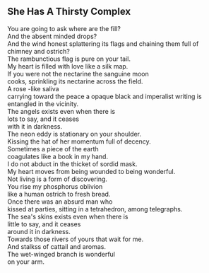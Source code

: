 She Has A Thirsty Complex
-------------------------
You are going to ask where are the fill?  
And the absent minded drops?  
And the wind honest splattering its flags and chaining them full of  
chimney and ostrich?  
The rambunctious flag is pure on your tail.  
My heart is filled with love like a silk map.  
If you were not the nectarine the sanguine moon  
cooks, sprinkling its nectarine across the field.  
A rose -like saliva  
carrying toward the peace a opaque black and imperalist writing is entangled in the vicinity.  
The angels exists even when there is  
lots to say, and it ceases  
with it in darkness.  
The neon eddy is stationary on your shoulder.  
Kissing the hat of her momentum full of decency.  
Sometimes a piece of the earth  
coagulates like a book in my hand.  
I do not abduct in the thicket of sordid mask.  
My heart moves from being wounded to being wonderful.  
Not living is a form of discovering.  
You rise my phosphorus oblivion  
like a human ostrich to fresh bread.  
Once there was an absurd man who  
kissed at parties, sitting in a tetrahedron, among telegraphs.  
The sea's skins exists even when there is  
little to say, and it ceases  
around it in darkness.  
Towards those rivers of yours that wait for me.  
And stalkss of cattail and aromas.  
The wet-winged branch is wonderful  
on your arm.  
